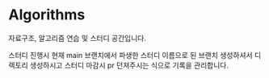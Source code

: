 # Algorithms
자료구조, 알고리즘 연습 및 스터디 공간입니다.

스터디 진행시 현재 main 브랜치에서 파생한 스터디 이름으로 된 브랜치 생성하셔서 디렉토리 생성하시고 스터디 마감시 pr 던져주시는 식으로 기록을 관리합니다.
